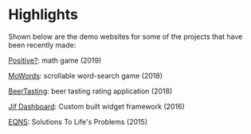 # Highlights
Shown below are the demo websites for some of the projects that have been recently made:

[Positive?](http://www.AreYouPositive.fun): math game (2019)

[MoWords](https://MoWords.herokuapp.com): scrollable word-search game (2018)

[BeerTasting](http://www.BeerTasting.life): beer tasting rating application (2018)

[Jif Dashboard](https://jpmorganchase.github.io/jif-dashboard/demo/): Custom built widget framework (2016)

[EQNS](http://www.TheEQNS.com): Solutions To Life's Problems (2015)
